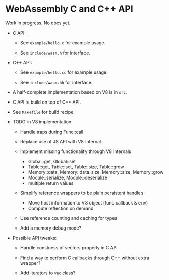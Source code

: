 # WebAssembly C and C++ API 

Work in progress. No docs yet.

* C API:

  * See `example/hello.c` for example usage.

  * See `include/wasm.h` for interface.

* C++ API:

  * See `example/hello.cc` for example usage.

  * See `include/wasm.hh` for interface.

* A half-complete implementation based on V8 is in `src`.

* C API is build on top of C++ API.

* See `Makefile` for build recipe.

* TODO in V8 implementation:

  * Handle traps during Func::call

  * Replace use of JS API with V8 internal

  * Implement missing functionality through V8 internals

    * Global::get, Global::set
    * Table::get, Table::set, Table::size, Table::grow
    * Memory::data, Memory::data_size, Memory::size, Memory::grow
    * Module::serialize, Module::deserialize
    * multiple return values

  * Simplify reference wrappers to be plain persistent handles

    * Move host information to V8 object (func callback & env)
    * Compute reflection on demand

  * Use reference counting and caching for types

  * Add a memory debug mode?

* Possible API tweaks:

  * Handle constness of vectors properly in C API

  * Find a way to perform C callbacks through C++ without extra wrapper?

  * Add iterators to `vec` class?
